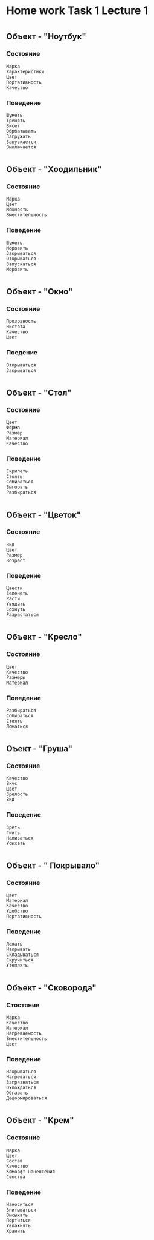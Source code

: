 # Home work Task 1 Lecture 1

#
## Объект - "Ноутбук"
### Состояние
    Марка
    Характеристики
    Цвет
    Портативность
    Качество
### Поведение
    Шуметь
    Трешять
    Висет
    Обрбатывать
    Загружать
    Запускается
    Выключается
#
## Объект - "Хоодильник"
### Состояние
    Марка
    Цвет    
    Мощность
    Вместительность 
### Поведение
    Шуметь
    Морозить
    Закрываться
    Открываться
    Запускаться
    Морозить
#
## Объект - "Окно"
### Состояние
    Прозраность
    Чистота
    Качество
    Цвет
### Поедение
    Открываться
    Закрываться
#
## Объект - "Стол"
### Состояние
    Цвет
    Форма
    Размер
    Материал
    Качество
### Поведение
    Скрипеть
    Стоять
    Собираться
    Выгорать
    Разбираться
#
## Объект - "Цветок"
### Состояние
    Вид
    Цвет
    Размер
    Возраст
### Поведение
    Цвести
    Зеленеть
    Расти
    Увядать
    Сохнуть
    Разрастаться
#
## Объект - "Кресло"
### Состояние
    Цвет
    Качество
    Размеры
    Материал
### Поведение
    Разбираться 
    Собираться
    Стоять
    Ломаться
#
## Оъект - "Груша"
### Состояние
    Качество
    Вкус
    Цвет
    Зрелость
    Вид
### Поведение
    Зреть
    Гнить
    Наливаться
    Усыхать
#
## Объект - " Покрывало"
### Состояние
    Цвет
    Материал
    Качество
    Удобство
    Портативность
### Поведение
    Лежать
    Накрывать
    Складываться
    Скручиться
    Утеплять
#
## Объект - "Сковорода"
### Стостяние
    Марка
    Качество
    Материал
    Нагреваемость
    Вместительность
    Цвет
### Поведение
    Накрываться
    Нагреваться
    Загрязняться
    Охлождаться
    Обгарать
    Деформироваться
#
## Объект - "Крем"
### Состояние
    Марка
    Цвет
    Состав
    Качество
    Коморфт наненсения
    Своства
### Поведение
    Наноситься
    Впитываться
    Высыхать
    Портиться
    Увлажнять
    Хранить
